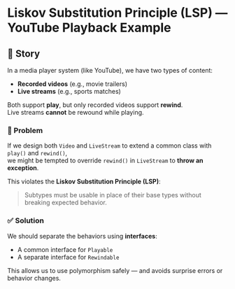 # Liskov Substitution Principle (LSP) — YouTube Playback Example

## 📖 Story

In a media player system (like YouTube), we have two types of content:
- **Recorded videos** (e.g., movie trailers)
- **Live streams** (e.g., sports matches)

Both support **play**, but only recorded videos support **rewind**.  
Live streams **cannot** be rewound while playing.

### 🚫 Problem

If we design both `Video` and `LiveStream` to extend a common class with `play()` and `rewind()`,  
we might be tempted to override `rewind()` in `LiveStream` to **throw an exception**.

This violates the **Liskov Substitution Principle (LSP)**:
> Subtypes must be usable in place of their base types without breaking expected behavior.

### ✅ Solution

We should separate the behaviors using **interfaces**:
- A common interface for `Playable`
- A separate interface for `Rewindable`

This allows us to use polymorphism safely — and avoids surprise errors or behavior changes.

